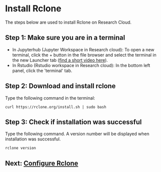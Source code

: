 # Install Rclone

The steps below are used to install Rclone on Research Cloud.

## Step 1: Make sure you are in a terminal
- In Jupyterhub (Jupyter Workspace in Research cloud): 
  To open a new terminal, click the + button in the file browser and select the terminal in the new Launcher tab
  ([find a short video here](https://jupyterlab.readthedocs.io/en/stable/user/terminal.html)).
- In Rstudio (Rstudio workspace in Research cloud):
  In the bottom left panel, click the 'terminal' tab.

## Step 2: Download and install rclone

Type the following command in the terminal:

`curl https://rclone.org/install.sh | sudo bash`

## Step 3: Check if installation was successful

Type the following command. A version number will be displayed when installation was successful.

```
rclone version
```


## Next: [Configure Rclone](config-rclone.md)
